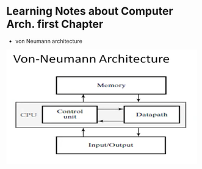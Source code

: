 # Learning Notes about Computer Arch. first Chapter

* von Neumann architecture
<img src="https://github.com/ahmadateya/learning-notes/blob/main/images/Screenshot%20from%202021-10-23%2012-58-12.png" width="500" height="300">

